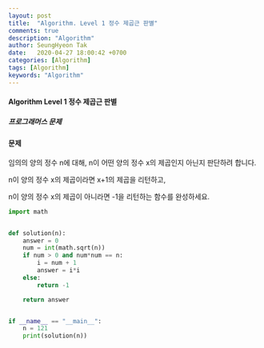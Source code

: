 ```yaml
---
layout: post
title:  "Algorithm. Level 1 정수 제곱근 판별"
comments: true
description: "Algorithm"
author: SeungHyeon Tak
date:   2020-04-27 18:00:42 +0700
categories: [Algorithm]
tags: [Algorithm]
keywords: "Algorithm"
---
```

#### Algorithm Level 1 정수 제곱근 판별
##### 프로그래머스 문제

#### 문제
임의의 양의 정수 n에 대해, n이 어떤 양의 정수 x의 제곱인지 아닌지 판단하려 합니다.

n이 양의 정수 x의 제곱이라면 x+1의 제곱을 리턴하고, 

n이 양의 정수 x의 제곱이 아니라면 -1을 리턴하는 함수를 완성하세요.

```python
import math


def solution(n):
    answer = 0
    num = int(math.sqrt(n))
    if num > 0 and num*num == n:
        i = num + 1
        answer = i*i
    else:
        return -1

    return answer


if __name__ == "__main__":
    n = 121
    print(solution(n))
```
